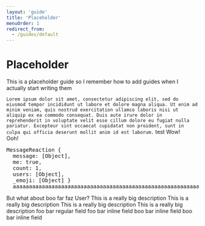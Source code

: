 ```yaml
---
layout: 'guide'
title: 'Placeholder'
menuOrder: 1
redirect_from:
  - /guides/default
---
```



# Placeholder
This is a placeholder guide so I remember how to add guides when I actually start writing them

<discord-messages compact>
	<discord-message role-color="#DEADBEEF">
		<code>Lorem ipsum dolor sit amet, consectetur adipiscing elit, sed do eiusmod tempor incididunt ut labore et dolore magna aliqua. Ut enim ad minim veniam, quis nostrud exercitation ullamco laboris nisi ut aliquip ex ea commodo consequat. Duis aute irure dolor in reprehenderit in voluptate velit esse cillum dolore eu fugiat nulla pariatur. Excepteur sint occaecat cupidatat non proident, sunt in culpa qui officia deserunt mollit anim id est laborum.</code> <discord-mention role-color="#DEADBEEF">test</discord-mention>
		<message-reactions>
			<message-reaction image="https://cdn.discordapp.com/emojis/359397580381224970.png?v=1" count="436"></message-reaction>
			<message-reaction image="https://canary.discordapp.com/assets/08c0a077780263f3df97613e58e71744.svg"></message-reaction>
			<message-reaction image="https://cdn.discordapp.com/emojis/585956382591680531.gif?v=1"></message-reaction>
		</message-reactions>
	</discord-message>
	<discord-message author="Pest" avatar="orange" edited bot>
		Wow!<br>
		Ooh!
		<message-reactions>
			<message-reaction image="https://cdn.discordapp.com/emojis/433059533653278757.gif?v=1"></message-reaction>
			<message-reaction image="https://cdn.discordapp.com/emojis/514139373315555349.png?v=1"></message-reaction>
		</message-reactions>
	</discord-message>
	<discord-message author="Codeblock" avatar="green">
		<pre>MessageReaction {
  message: [Object],
  me: true,
  count: 1,
  users: [Object],
  _emoji: [Object] }
  aaaaaaaaaaaaaaaaaaaaaaaaaaaaaaaaaaaaaaaaaaaaaaaaaaaaaaaaaaaaaaaaaaaaaaaaaaaaaaaaaaaaaaaaaaaaaaaaaaaaaaaaaaaaaaaaaaaaaaaaaaaaaaaaaaaaaaaaaaaaaa</pre>
	</discord-message>
	<discord-message author="zajrik" avatar="https://i.imgur.com/MSZsLzb.png">
		But what about boo far faz <discord-mention>User</discord-mention>?
		<discord-embed
			slot="embeds"
			color="#DEADBEEF"
			title="foo bar baz"
			image="https://i.imgur.com/MSZsLzb.png"
			thumbnail="https://i.imgur.com/MSZsLzb.png"
			author-name="zajrik"
			author-image="https://i.imgur.com/MSZsLzb.png"
			author-url="https://google.com"
			footer="foo bar baz"
			footer-image="https://i.imgur.com/MSZsLzb.png"
			timestamp="10/25/1990"
			>
			This is a really big description This is a really big description This is a really big description This is a really big description
			<embed-fields>
				<embed-field>foo bar regular field</embed-field>
				<embed-field inline>foo bar inline field</embed-field>
				<embed-field inline>boo bar inline field</embed-field>
				<embed-field inline>boo bar inline field</embed-field>
			</embed-fields>
		</discord-embed>
	</discord-message>
</discord-messages>